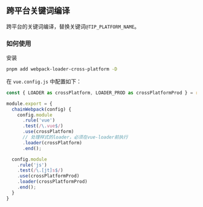 ## 跨平台关键词编译

跨平台的关键词编译，替换关键词`@TIP_PLATFORM_NAME`。


### 如何使用

安装

```bash
pnpm add webpack-loader-cross-platform -D
```

在 `vue.config.js` 中配置如下：

```js
const { LOADER as crossPlatform, LOADER_PROD as crossPlatformProd } = require('webpack-loader-cross-platform')';

module.export = {
  chainWebpack(config) {
    config.module
      .rule('vue')
      .test(/\.vue$/)
      .use(crossPlatform) 
      // 处理样式的loader，必须在vue-loader前执行
      .loader(crossPlatform)
      .end();

  config.module
    .rule('js')
    .test(/\.[jt]s$/)
    .use(crossPlatformProd) 
    .loader(crossPlatformProd)
    .end();
  }
}
```
